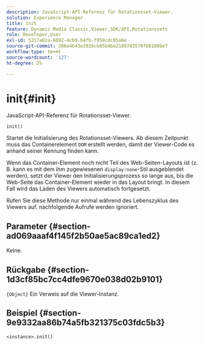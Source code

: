 ```yaml
---
description: JavaScript-API-Referenz für Rotationsset-Viewer.
solution: Experience Manager
title: init
feature: Dynamic Media Classic,Viewer,SDK/API,Rotationssets
role: Developer,User
exl-id: 5217a02a-6092-4cb9-b4fb-f959cdc85a6e
source-git-commit: 206e4643e3926cb85b4be2189743578f88180be7
workflow-type: tm+mt
source-wordcount: '127'
ht-degree: 2%

---
```


# init{#init}

JavaScript-API-Referenz für Rotationsset-Viewer.

`init()`

Startet die Initialisierung des Rotationsset-Viewers. Ab diesem Zeitpunkt muss das Containerelement `DOM` erstellt werden, damit der Viewer-Code es anhand seiner Kennung finden kann.

Wenn das Container-Element noch nicht Teil des Web-Seiten-Layouts ist (z. B. kann es mit dem ihm zugewiesenen `display:none`-Stil ausgeblendet werden), setzt der Viewer den Initialisierungsprozess so lange aus, bis die Web-Seite das Container-Element wieder in das Layout bringt. In diesem Fall wird das Laden des Viewers automatisch fortgesetzt.

Rufen Sie diese Methode nur einmal während des Lebenszyklus des Viewers auf. nachfolgende Aufrufe werden ignoriert.

## Parameter {#section-ad069aaaf4f145f2b50ae5ac89ca1ed2}

Keine.

## Rückgabe {#section-1d3cf85bc7cc4dfe9670e038d02b9101}

`{Object}` Ein Verweis auf die Viewer-Instanz.

## Beispiel {#section-9e9332aa86b74a5fb321375c03fdc5b3}

```
<instance>.init()
```
